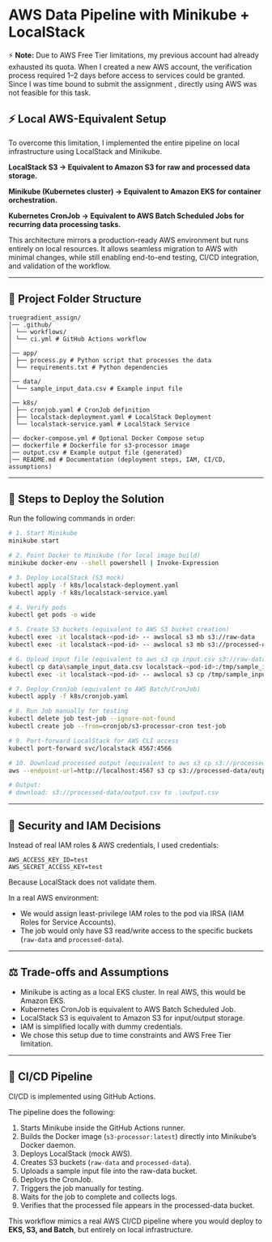 # AWS Data Pipeline with Minikube + LocalStack


⚡ **Note:** Due to AWS Free Tier limitations, my previous account had already exhausted its quota.
When I created a new AWS account, the verification process required 1–2 days before access to services could be granted.
Since I was time bound to submit the assignment , directly using AWS was not feasible for this task.


## ⚡ Local AWS-Equivalent Setup

To overcome this limitation, I implemented the entire pipeline on local infrastructure using LocalStack and Minikube.

**LocalStack S3 → Equivalent to Amazon S3 for raw and processed data storage.**

**Minikube (Kubernetes cluster) → Equivalent to Amazon EKS for container orchestration.**

**Kubernetes CronJob → Equivalent to AWS Batch Scheduled Jobs for recurring data processing tasks.**

This architecture mirrors a production-ready AWS environment but runs entirely on local resources.
It allows seamless migration to AWS with minimal changes, while still enabling end-to-end testing, CI/CD integration, and validation of the workflow.

---
## 📂 Project Folder Structure
```
truegradient_assign/
│── .github/
│ └── workflows/
│ └── ci.yml # GitHub Actions workflow
│
│── app/
│ ├── process.py # Python script that processes the data
│ └── requirements.txt # Python dependencies
│
│── data/
│ └── sample_input_data.csv # Example input file
│
│── k8s/
│ ├── cronjob.yaml # CronJob definition
│ ├── localstack-deployment.yaml # LocalStack Deployment
│ └── localstack-service.yaml # LocalStack Service
│
│── docker-compose.yml # Optional Docker Compose setup
│── dockerfile # Dockerfile for s3-processor image
│── output.csv # Example output file (generated)
│── README.md # Documentation (deployment steps, IAM, CI/CD, assumptions)

```
---

## 🚀 Steps to Deploy the Solution

Run the following commands in order:

```bash
# 1. Start Minikube
minikube start

# 2. Point Docker to Minikube (for local image build)
minikube docker-env --shell powershell | Invoke-Expression

# 3. Deploy LocalStack (S3 mock)
kubectl apply -f k8s/localstack-deployment.yaml
kubectl apply -f k8s/localstack-service.yaml

# 4. Verify pods
kubectl get pods -o wide 

# 5. Create S3 buckets (equivalent to AWS S3 bucket creation)
kubectl exec -it localstack-<pod-id> -- awslocal s3 mb s3://raw-data
kubectl exec -it localstack-<pod-id> -- awslocal s3 mb s3://processed-data

# 6. Upload input file (equivalent to aws s3 cp input.csv s3://raw-data/input.csv)
kubectl cp data\sample_input_data.csv localstack-<pod-id>:/tmp/sample_input_data.csv
kubectl exec -it localstack-<pod-id> -- awslocal s3 cp /tmp/sample_input_data.csv s3://raw-data/input.csv

# 7. Deploy CronJob (equivalent to AWS Batch/CronJob)
kubectl apply -f k8s/cronjob.yaml

# 8. Run Job manually for testing
kubectl delete job test-job --ignore-not-found
kubectl create job --from=cronjob/s3-processor-cron test-job

# 9. Port-forward LocalStack for AWS CLI access
kubectl port-forward svc/localstack 4567:4566

# 10. Download processed output (equivalent to aws s3 cp s3://processed-data/output.csv)
aws --endpoint-url=http://localhost:4567 s3 cp s3://processed-data/output.csv output.csv

# Output:
# download: s3://processed-data/output.csv to .\output.csv
```

---

## 🔐 Security and IAM Decisions

Instead of real IAM roles & AWS credentials, I used credentials:

```
AWS_ACCESS_KEY_ID=test
AWS_SECRET_ACCESS_KEY=test
```

Because LocalStack does not validate them.

In a real AWS environment:

- We would assign least-privilege IAM roles to the pod via IRSA (IAM Roles for Service Accounts).
- The job would only have S3 read/write access to the specific buckets (`raw-data` and `processed-data`).

---

## ⚖️ Trade-offs and Assumptions

- Minikube is acting as a local EKS cluster. In real AWS, this would be Amazon EKS.
- Kubernetes CronJob is equivalent to AWS Batch Scheduled Job.
- LocalStack S3 is equivalent to Amazon S3 for input/output storage.
- IAM is simplified locally with dummy credentials.
- We chose this setup due to time constraints and AWS Free Tier limitation.

---

## 🔄 CI/CD Pipeline

CI/CD is implemented using GitHub Actions.

The pipeline does the following:

1. Starts Minikube inside the GitHub Actions runner.  
2. Builds the Docker image (`s3-processor:latest`) directly into Minikube’s Docker daemon.  
3. Deploys LocalStack (mock AWS).  
4. Creates S3 buckets (`raw-data` and `processed-data`).  
5. Uploads a sample input file into the raw-data bucket.  
6. Deploys the CronJob.  
7. Triggers the job manually for testing.  
8. Waits for the job to complete and collects logs.  
9. Verifies that the processed file appears in the processed-data bucket.  

This workflow mimics a real AWS CI/CD pipeline where you would deploy to **EKS, S3, and Batch**, but entirely on local infrastructure.
